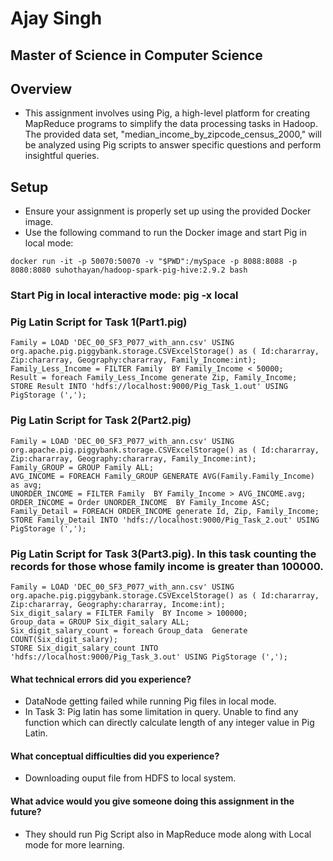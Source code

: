 # Ajay Singh
## Master of Science in Computer Science
## Overview
- This assignment involves using Pig, a high-level platform for creating MapReduce programs to simplify the data processing tasks in Hadoop. The provided data set, "median_income_by_zipcode_census_2000," will be analyzed using Pig scripts to answer specific questions and perform insightful queries.

## Setup
- Ensure your assignment is properly set up using the provided Docker image.
- Use the following command to run the Docker image and start Pig in local mode:

```docker run -it -p 50070:50070 -v "$PWD":/mySpace -p 8088:8088 -p 8080:8080 suhothayan/hadoop-spark-pig-hive:2.9.2 bash```

### Start Pig in local interactive mode: pig -x local


### Pig Latin Script for Task 1(Part1.pig)
``` 
Family = LOAD 'DEC_00_SF3_P077_with_ann.csv' USING  org.apache.pig.piggybank.storage.CSVExcelStorage() as ( Id:chararray, Zip:chararray, Geography:chararray, Family_Income:int);
Family_Less_Income = FILTER Family  BY Family_Income < 50000;
Result = foreach Family_Less_Income generate Zip, Family_Income;
STORE Result INTO 'hdfs://localhost:9000/Pig_Task_1.out' USING PigStorage (',');

```

### Pig Latin Script for Task 2(Part2.pig)
``` 
Family = LOAD 'DEC_00_SF3_P077_with_ann.csv' USING  org.apache.pig.piggybank.storage.CSVExcelStorage() as ( Id:chararray, Zip:chararray, Geography:chararray, Family_Income:int);
Family_GROUP = GROUP Family ALL;
AVG_INCOME = FOREACH Family_GROUP GENERATE AVG(Family.Family_Income) as avg;
UNORDER_INCOME = FILTER Family  BY Family_Income > AVG_INCOME.avg;
ORDER_INCOME = Order UNORDER_INCOME  BY Family_Income ASC;
Family_Detail = FOREACH ORDER_INCOME generate Id, Zip, Family_Income;
STORE Family_Detail INTO 'hdfs://localhost:9000/Pig_Task_2.out' USING PigStorage (',');

```



### Pig Latin Script for Task 3(Part3.pig). In this task counting the records for those whose family income is greater than 100000.
``` 
Family = LOAD 'DEC_00_SF3_P077_with_ann.csv' USING  org.apache.pig.piggybank.storage.CSVExcelStorage() as ( Id:chararray, Zip:chararray, Geography:chararray, Income:int);
Six_digit_salary = FILTER Family  BY Income > 100000;
Group_data = GROUP Six_digit_salary ALL;
Six_digit_salary_count = foreach Group_data  Generate COUNT(Six_digit_salary);
STORE Six_digit_salary_count INTO 'hdfs://localhost:9000/Pig_Task_3.out' USING PigStorage (',');

```


#### What technical errors did you experience?
- DataNode getting failed while running Pig files in local mode.
- In Task 3: Pig latin has some limitation in query. Unable to find any function which can directly calculate length of any integer value in Pig Latin.

#### What conceptual difficulties did you experience?
- Downloading ouput file from HDFS to local system. 

#### What advice would you give someone doing this assignment in the future?
- They should run Pig Script also in MapReduce mode along with Local mode for more learning.
